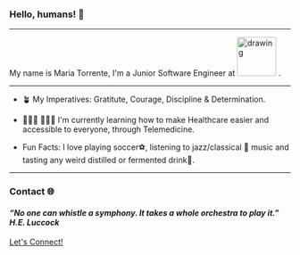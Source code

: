 ### Hello, humans! 👋 
---
My name is Maria Torrente, I'm a Junior Software Engineer at 
<img src="https://www.mend.com/wp-content/uploads/2020/08/logo.png" alt="drawing" width="70"/> .

---
*   🪴 My Imperatives: Gratitute, Courage, Discipline & Determination.

*  👩🏽‍⚕️ 🧑🏽‍💻 I'm currently learning how to make Healthcare easier and accessible to everyone, through Telemedicine.

*  Fun Facts: I love playing soccer⚽️, listening to jazz/classical 🎻 music and tasting any weird distilled or fermented drink🍷.

---
### Contact 🌐

#### *“No one can whistle a symphony. It takes a whole orchestra to play it.” H.E. Luccock*

[Let's Connect!](https://linktr.ee/mtdev)

